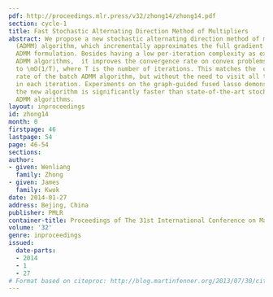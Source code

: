 ```yaml
---
pdf: http://proceedings.mlr.press/v32/zhong14/zhong14.pdf
section: cycle-1
title: Fast Stochastic Alternating Direction Method of Multipliers
abstract: We propose a new stochastic alternating direction method of multipliers
  (ADMM) algorithm, which incrementally approximates the full gradient in the linearized
  ADMM formulation. Besides having a low per-iteration complexity as existing stochastic
  ADMM algorithms,  it improves the convergence rate on convex problems from \mO(1/\sqrtT)
  to \mO(1/T), where T is the number of iterations. This matches the  convergence
  rate of the batch ADMM algorithm, but without the need to visit all the samples
  in each iteration. Experiments on the graph-guided fused lasso demonstrate that
  the new algorithm is significantly faster than state-of-the-art stochastic and batch
  ADMM algorithms.
layout: inproceedings
id: zhong14
month: 0
firstpage: 46
lastpage: 54
page: 46-54
sections: 
author:
- given: Wenliang
  family: Zhong
- given: James
  family: Kwok
date: 2014-01-27
address: Bejing, China
publisher: PMLR
container-title: Proceedings of The 31st International Conference on Machine Learning
volume: '32'
genre: inproceedings
issued:
  date-parts:
  - 2014
  - 1
  - 27
# Format based on citeproc: http://blog.martinfenner.org/2013/07/30/citeproc-yaml-for-bibliographies/
---
```

